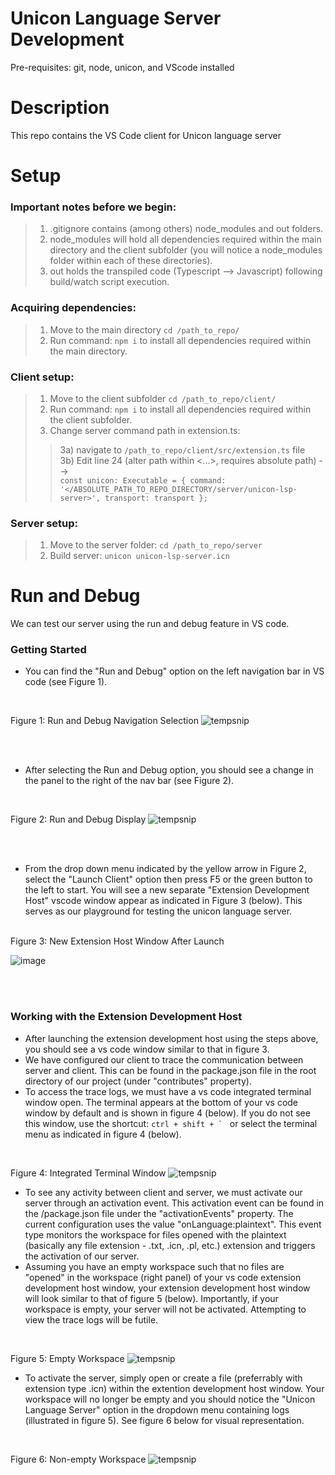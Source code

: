 # Unicon Language Server Development

Pre-requisites: git, node, unicon, and VScode installed

# Description

This repo contains the VS Code client for Unicon language server 

# Setup

### Important notes before we begin: <br />

> 1. .gitignore contains (among others) node_modules and out folders.<br />
> 2. node_modules will hold all dependencies required within the main directory and the client subfolder (you will notice a node_modules folder within each of these directories). <br />
> 3. out holds the transpiled code (Typescript --> Javascript) following build/watch script execution. <br />

### Acquiring dependencies: <br />

> 1. Move to the main directory `cd /path_to_repo/` <br />
> 2. Run command: `npm i` to install all dependencies required within the main directory. <br />

### Client setup: <br />

> 1. Move to the client subfolder `cd /path_to_repo/client/` <br />
> 2. Run command: `npm i` to install all dependencies required within the client subfolder. <br />
> 3. Change server command path in extension.ts: <br /> 
> > 3a) navigate to `/path_to_repo/client/src/extension.ts` file <br />
> > 3b) Edit line 24 (alter path within <...>, requires absolute path) --> <br />`const unicon: Executable = { command: '</ABSOLUTE_PATH_TO_REPO_DIRECTORY/server/unicon-lsp-server>', transport: transport };`

### Server setup: <br />

> 1. Move to the server folder: `cd /path_to_repo/server` <br />
> 2. Build server: `unicon unicon-lsp-server.icn`


# Run and Debug

We can test our server using the run and debug feature in VS code. 
<br />

### Getting Started

- You can find the "Run and Debug" option on the left navigation bar in VS code (see Figure 1).
<br />

Figure 1: Run and Debug Navigation Selection
![tempsnip](https://user-images.githubusercontent.com/80660221/201693239-13e15660-fec9-45fb-8945-217ed49a40dc.png)

<br /><br />

- After selecting the Run and Debug option, you should see a change in the panel to the right of the nav bar (see Figure 2).
<br />

Figure 2: Run and Debug Display
![tempsnip](https://user-images.githubusercontent.com/80660221/201693976-965d96cd-a63a-448b-9fe5-98bd26e73895.png)

<br />
<br />

- From the drop down menu indicated by the yellow arrow in Figure 2, select the "Launch Client" option then press F5 or the green button to the left to start. You will see a new separate "Extension Development Host" vscode window appear as indicated in Figure 3 (below). This serves as our playground for testing the unicon language server. 

<br />
Figure 3: New Extension Host Window After Launch 
<br />

![image](https://user-images.githubusercontent.com/80660221/201689356-331dcb3b-6153-477e-94d3-7b644cacc84a.png)

<br /><br />

### Working with the Extension Development Host

- After launching the extension development host using the steps above, you should see a vs code window similar to that in figure 3. <br />
- We have configured our client to trace the communication between server and client. This can be found in the package.json file in the root directory of our project (under "contributes" property). <br />
- To access the trace logs, we must have a vs code integrated terminal window open. The terminal appears at the bottom of your vs code window by default and is shown in figure 4 (below). If you do not see this window, use the shortcut:  ``ctrl + shift + ` `` or select the terminal menu as indicated in figure 4 (below). 

<br /> 

Figure 4: Integrated Terminal Window
![tempsnip](https://user-images.githubusercontent.com/80660221/201923571-fdae86a1-7de5-4206-821c-d704e3f98b79.png)

- To see any activity between client and server, we must activate our server through an activation event. This activation event can be found in the /package.json file under the "activationEvents" property. The current configuration uses the value "onLanguage:plaintext". This event type monitors the workspace for files opened with the plaintext (basically any file extension - .txt, .icn, .pl, etc.) extension and triggers the activation of our server.
- Assuming you have an empty workspace such that no files are "opened" in the workspace (right panel) of your vs code extension development host window, your extension development host window will look similar to that of figure 5 (below). Importantly, if your workspace is empty, your server will not be activated. Attempting to view the trace logs will be futile. 

<br />

Figure 5: Empty Workspace
![tempsnip](https://user-images.githubusercontent.com/80660221/201932122-f4634c5b-1724-4a5c-b6cb-7dcb7767ee31.png)

- To activate the server, simply open or create a file (preferrably with extension type .icn) within the extention development host window. Your workspace will no longer be empty and you should notice the "Unicon Language Server" option in the dropdown menu containing logs (illustrated in figure 5). See figure 6 below for visual representation.

<br />

Figure 6: Non-empty Workspace
![tempsnip](https://user-images.githubusercontent.com/80660221/201933614-f40a86a2-e720-41cc-9ddb-cd852dc792a3.png)



